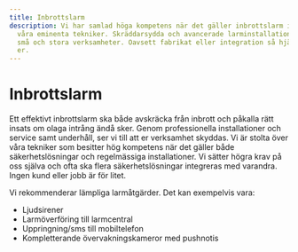 ```yaml
---
title: Inbrottslarm
description: Vi har samlad höga kompetens när det gäller inbrottslarm i och med
  våra eminenta tekniker. Skräddarsydda och avancerade larminstallationer för
  små och stora verksamheter. Oavsett fabrikat eller integration så hjälper vi
  er.
---
```

# Inbrottslarm

Ett effektivt inbrottslarm ska både avskräcka från inbrott och påkalla rätt insats om olaga intrång ändå sker. Genom professionella installationer och service samt underhåll, ser vi till att er verksamhet skyddas. Vi är stolta över våra tekniker som besitter hög kompetens när det gäller både säkerhetslösningar och regelmässiga installationer. Vi sätter högra krav på oss själva och ofta ska flera säkerhetslösningar integreras med varandra. Ingen kund eller jobb är för litet.

Vi rekommenderar lämpliga larmåtgärder. Det kan exempelvis vara:

* Ljudsirener
* Larmöverföring till larmcentral
* Uppringning/sms till mobiltelefon
* Kompletterande övervakningskameror med pushnotis